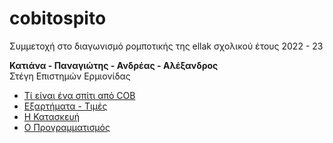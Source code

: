 # cobitospito
Συμμετοχή στο διαγωνισμό ρομποτικής της ellak σχολικού έτους 2022 - 23

**Κατιάνα - Παναγιώτης - Ανδρέας - Αλέξανδρος**  
Στέγη Επιστημών Ερμιονίδας

- [Τί είναι ένα σπίτι από COB](cobHouse/README.md)
- [Εξαρτήματα - Τιμές](Εξαρτήματα/README.md)
- [Η Κατασκευή](Κατασκευή/README.md)
- [Ο Προγραμματισμός](Προγραμματισμός/README.md)
